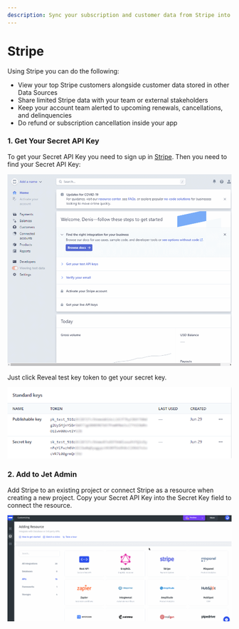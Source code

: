 ```yaml
---
description: Sync your subscription and customer data from Stripe into your Jet app
---
```


# Stripe

Using Stripe you can do the following:

* View your top Stripe customers alongside customer data stored in other Data Sources
* Share limited Stripe data with your team or external stakeholders
* Keep your account team alerted to upcoming renewals, cancellations, and delinquencies
* Do refund or subscription cancellation inside your app

### 1. Get Your Secret API Key

To get your Secret API Key you need to sign up in [Stripe](https://stripe.com/). Then you need to find your Secret API Key:

![](<../../.gitbook/assets/GIF (121).gif>)

Just click Reveal test key token to get your secret key.&#x20;

![](<../../.gitbook/assets/image (571).png>)

### 2. Add to Jet Admin

Add Stripe to an existing project or connect Stripe as a resource when creating a new project. Copy your Secret API Key into the Secret Key field to connect the resource.

![](../../.gitbook/assets/testgif18.gif)
